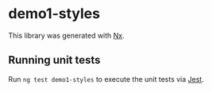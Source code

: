 # demo1-styles

This library was generated with [Nx](https://nx.dev).

## Running unit tests

Run `ng test demo1-styles` to execute the unit tests via [Jest](https://jestjs.io).
